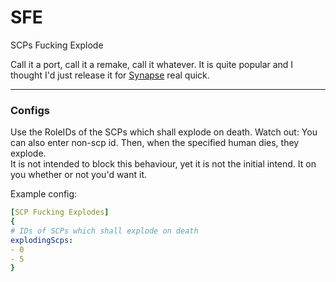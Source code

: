 # SFE

SCPs Fucking Explode

Call it a port, call it a remake, call it whatever. 
It is quite popular and I thought I'd just release it for [Synapse](https://github.com/SynapseSL/Synapse/) real quick.

---
### Configs

Use the RoleIDs of the SCPs which shall explode on death. Watch out: You can also enter non-scp id. Then, when the specified human dies, they explode.  
It is not intended to block this behaviour, yet it is not the initial intend. It on you whether or not you'd want it.  

Example config:

```yaml
[SCP Fucking Explodes]
{
# IDs of SCPs which shall explode on death
explodingScps: 
- 0
- 5
}
```
